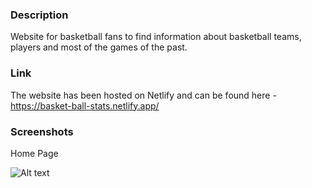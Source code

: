 ### Description

Website for basketball fans to find information about basketball teams, players and most of the games of the past.

### Link

The website has been hosted on Netlify and can be found here - https://basket-ball-stats.netlify.app/

### Screenshots

Home Page

![Alt text](https://i.ibb.co/tpzFB8M/Basketball-Stats.png)
